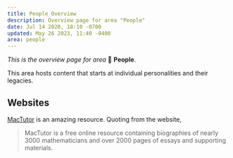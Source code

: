 ```yaml
---
title: People Overview
description: Overview page for area "People"
date: Jul 14 2020, 18:10 -0700
updated: May 26 2023, 11:40 -0400
area: people
---
```


_This is the overview page for area_ :information_desk_person: **People**.

This area hosts content that starts at individual personalities and their
legacies.

## Websites

[MacTutor](https://mathshistory.st-andrews.ac.uk/) is an amazing resource.
Quoting from the website,

> MacTutor is a free online resource containing biographies of nearly 3000
> mathematicians and over 2000 pages of essays and supporting materials.
